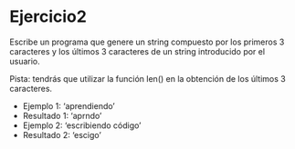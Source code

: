 # Ejercicio2

Escribe un programa que genere un string compuesto por los primeros 3 caracteres y los últimos 3
caracteres de un string introducido por el usuario. 

Pista: tendrás que utilizar la función len() en la
obtención de los últimos 3 caracteres.
- Ejemplo 1: ‘aprendiendo’
- Resultado 1: ‘aprndo’
- Ejemplo 2: ‘escribiendo código’
- Resultado 2: ‘escigo’
